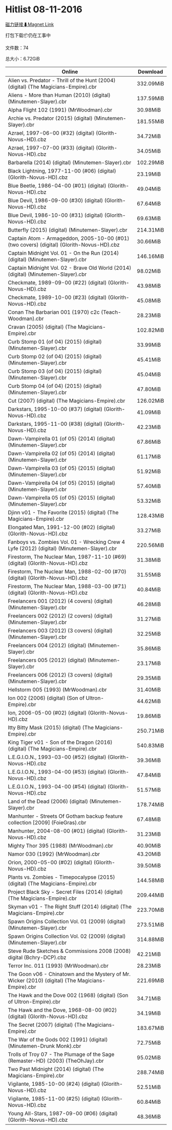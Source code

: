 # Hitlist 08-11-2016

[磁力链接⬇Magnet Link](magnet:?xt=urn:btih:33baf07a05cf533de081ce7cc5c310f3d2e2e2e9&dn=Hitlist%2008-11-2016)

打包下载📦仍在工事中

文件数：74

总大小：6.72GiB

Online | Download
--- | ---
Alien vs. Predator - Thrill of the Hunt (2004) (digital) (The Magicians-Empire).cbr | 332.09MiB
Aliens - More than Human (2010) (digital) (Minutemen-Slayer).cbr | 137.59MiB
Alpha Flight 102 (1991) (MrWoodman).cbr | 30.98MiB
Archie vs. Predator (2015) (digital) (Minutemen-Slayer).cbr | 181.55MiB
Azrael, 1997-06-00 (#32) (digital) (Glorith-Novus-HD).cbz | 34.72MiB
Azrael, 1997-07-00 (#33) (digital) (Glorith-Novus-HD).cbz | 34.05MiB
Barbarella (2014) (digital) (Minutemen-Slayer).cbr | 102.29MiB
Black Lightning, 1977-11-00 (#06) (digital) (Glorith-Novus-HD).cbz | 23.19MiB
Blue Beetle, 1986-04-00 (#01) (digital) (Glorith-Novus-HD).cbz | 49.04MiB
Blue Devil, 1986-09-00 (#30) (digital) (Glorith-Novus-HD).cbz | 67.64MiB
Blue Devil, 1986-10-00 (#31) (digital) (Glorith-Novus-HD).cbz | 69.63MiB
Butterfly (2015) (digital) (Minutemen-Slayer).cbr | 214.31MiB
Captain Atom - Armageddon, 2005-10-00 (#01) (two covers) (digital) (Glorith-Novus-HD).cbz | 30.66MiB
Captain Midnight Vol. 01 - On the Run (2014) (digital) (Minutemen-Slayer).cbr | 146.16MiB
Captain Midnight Vol. 02 - Brave Old World (2014) (digital) (Minutemen-Slayer).cbr | 98.02MiB
Checkmate, 1989-09-00 (#22) (digital) (Glorith-Novus-HD).cbz | 43.98MiB
Checkmate, 1989-10-00 (#23) (digital) (Glorith-Novus-HD).cbz | 45.08MiB
Conan The Barbarian 001 (1970) c2c (Teach-Woodman).cbr | 28.23MiB
Cravan (2005) (digital) (The Magicians-Empire).cbr | 102.82MiB
Curb Stomp 01 (of 04) (2015) (digital) (Minutemen-Slayer).cbr | 33.99MiB
Curb Stomp 02 (of 04) (2015) (digital) (Minutemen-Slayer).cbr | 45.41MiB
Curb Stomp 03 (of 04) (2015) (digital) (Minutemen-Slayer).cbr | 45.04MiB
Curb Stomp 04 (of 04) (2015) (digital) (Minutemen-Slayer).cbr | 47.80MiB
Cut (2007) (digital) (The Magicians-Empire).cbr | 126.02MiB
Darkstars, 1995-10-00 (#37) (digital) (Glorith-Novus-HD).cbz | 41.09MiB
Darkstars, 1995-11-00 (#38) (digital) (Glorith-Novus-HD).cbz | 42.23MiB
Dawn-Vampirella 01 (of 05) (2014) (digital) (Minutemen-Slayer).cbr | 67.86MiB
Dawn-Vampirella 02 (of 05) (2014) (digital) (Minutemen-Slayer).cbr | 61.17MiB
Dawn-Vampirella 03 (of 05) (2015) (digital) (Minutemen-Slayer).cbr | 51.92MiB
Dawn-Vampirella 04 (of 05) (2015) (digital) (Minutemen-Slayer).cbr | 57.40MiB
Dawn-Vampirella 05 (of 05) (2015) (digital) (Minutemen-Slayer).cbr | 53.32MiB
Djinn v01 - The Favorite (2015) (digital) (The Magicians-Empire).cbr | 128.43MiB
Elongated Man, 1991-12-00 (#02) (digital) (Glorith-Novus-HD).cbz | 33.27MiB
Fanboys vs. Zombies Vol. 01 - Wrecking Crew 4 Lyfe (2012) (digital) (Minutemen-Slayer).cbr | 220.56MiB
Firestorm, The Nuclear Man, 1987-11-10 (#69) (digital) (Glorith-Novus-HD).cbz | 31.38MiB
Firestorm, The Nuclear Man, 1988-02-00 (#70) (digital) (Glorith-Novus-HD).cbz | 31.55MiB
Firestorm, The Nuclear Man, 1988-03-00 (#71) (digital) (Glorith-Novus-HD).cbz | 40.84MiB
Freelancers 001 (2012) (4 covers) (digital) (Minutemen-Slayer).cbr | 46.28MiB
Freelancers 002 (2012) (2 covers) (digital) (Minutemen-Slayer).cbr | 31.27MiB
Freelancers 003 (2012) (3 covers) (digital) (Minutemen-Slayer).cbr | 32.25MiB
Freelancers 004 (2012) (digital) (Minutemen-Slayer).cbr | 35.86MiB
Freelancers 005 (2012) (digital) (Minutemen-Slayer).cbr | 23.17MiB
Freelancers 006 (2012) (3 covers) (digital) (Minutemen-Slayer).cbr | 29.35MiB
Hellstorm 005 (1993) (MrWoodman).cbr | 31.40MiB
Ion 002 (2006) (digital) (Son of Ultron-Empire).cbr | 44.62MiB
Ion, 2006-05-00 (#02) (digital) (Glorith-Novus-HD).cbz | 19.86MiB
Itty Bitty Mask (2015) (digital) (The Magicians-Empire).cbr | 250.71MiB
King Tiger v01 - Son of the Dragon (2016) (digital) (The Magicians-Empire).cbr | 540.83MiB
L.E.G.I.O.N., 1993-03-00 (#52) (digital) (Glorith-Novus-HD).cbz | 39.36MiB
L.E.G.I.O.N., 1993-04-00 (#53) (digital) (Glorith-Novus-HD).cbz | 47.84MiB
L.E.G.I.O.N., 1993-04-00 (#54) (digital) (Glorith-Novus-HD).cbz | 51.57MiB
Land of the Dead (2006) (digital) (Minutemen-Slayer).cbr | 178.74MiB
Manhunter - Streets Of Gotham backup feature collection \[2009\] (FoieGras).cbr | 67.48MiB
Manhunter, 2004-08-00 (#01) (digital) (Glorith-Novus-HD).cbz | 31.23MiB
Mighty Thor 395 (1988) (MrWoodman).cbr | 40.90MiB
Namor 030 (1992) (MrWoodman).cbr | 43.20MiB
Orion, 2000-05-00 (#02) (digital) (Glorith-Novus-HD).cbz | 39.50MiB
Plants vs. Zombies - Timepocalypse (2015) (digital) (The Magicians-Empire).cbr | 144.58MiB
Project Black Sky - Secret Files (2014) (digital) (The Magicians-Empire).cbr | 209.44MiB
Skyman v01 - The Right Stuff (2014) (digital) (The Magicians-Empire).cbr | 223.70MiB
Spawn Origins Collection Vol. 01 (2009) (digital) (Minutemen-Slayer).cbr | 273.51MiB
Spawn Origins Collection Vol. 02 (2009) (digital) (Minutemen-Slayer).cbr | 314.88MiB
Steve Rude Sketches & Commissions 2008 (2008) digital (Bchry-DCP).cbz | 42.21MiB
Terror Inc. 011 (1993) (MrWoodman).cbr | 28.23MiB
The Goon v06 - Chinatown and the Mystery of Mr. Wicker (2010) (digital) (The Magicians-Empire).cbr | 221.69MiB
The Hawk and the Dove 002 (1968) (digital) (Son of Ultron-Empire).cbr | 34.71MiB
The Hawk and the Dove, 1968-08-00 (#02) (digital) (Glorith-Novus-HD).cbz | 34.19MiB
The Secret (2007) (digital) (The Magicians-Empire).cbr | 183.67MiB
The War of the Gods 002 (1991) (digital) (Minutemen-Drunk Monk).cbr | 72.75MiB
Trolls of Troy 07 - The Plumage of the Sage (Remaster-HD) (2003) (TheOhJay).cbr | 95.02MiB
Two Past Midnight (2014) (digital) (The Magicians-Empire).cbr | 288.74MiB
Vigilante, 1985-10-00 (#24) (digital) (Glorith-Novus-HD).cbz | 52.51MiB
Vigilante, 1985-11-00 (#25) (digital) (Glorith-Novus-HD).cbz | 60.84MiB
Young All-Stars, 1987-09-00 (#06) (digital) (Glorith-Novus-HD).cbz | 48.36MiB
